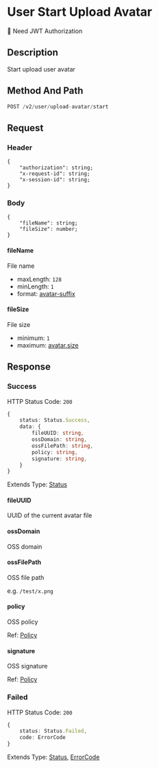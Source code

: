 # User Start Upload Avatar

:key: Need JWT Authorization

## Description

Start upload user avatar

## Method And Path

```js
POST /v2/user/upload-avatar/start
```

## Request

### Header

```ts{2-4}
{
    "authorization": string;
    "x-request-id": string;
    "x-session-id": string;
}
```

### Body

```ts{2-3}
{
    "fileName": string;
    "fileSize": number;
}
```

#### fileName

File name

* maxLength: `128`
* minLength: `1`
* format: [avatar-suffix](/misc/ajv-formats/avatar-suffix)

#### fileSize

File size

* minimum: `1`
* maximum: [avatar.size](/configs/user#avatar-size)

## Response

### Success

HTTP Status Code: `200`

```ts
{
    status: Status.Success,
    data: {
        fileUUID: string,
        ossDomain: string,
        ossFilePath: string,
        policy: string,
        signature: string,
    }
}
```

Extends Type: [Status](/types/status)

#### fileUUID

UUID of the current avatar file

#### ossDomain

OSS domain

#### ossFilePath

OSS file path

e.g. `/test/x.png`

#### policy

OSS policy

Ref: [Policy](https://www.alibabacloud.com/help/en/object-storage-service/latest/postobject#section-d5z-1ww-wdb)

#### signature

OSS signature

Ref: [Policy](https://www.alibabacloud.com/help/en/object-storage-service/latest/postobject#section-d5z-1ww-wdb)

### Failed

HTTP Status Code: `200`

```ts
{
    status: Status.Failed,
    code: ErrorCode
}
```

Extends Type: [Status](/types/status), [ErrorCode](/types/error-code)
